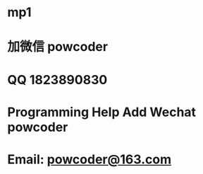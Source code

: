 # mp1
# 加微信 powcoder

# QQ 1823890830

# Programming Help Add Wechat powcoder

# Email: powcoder@163.com

